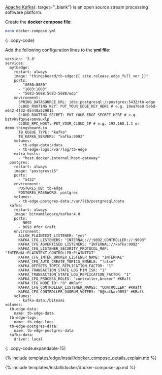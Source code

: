 [Apache Kafka](https://kafka.apache.org/){: target="_blank"} is an open source stream processing software platform.

Create the **docker compose file**:
```bash
nano docker-compose.yml
```
{: .copy-code}

Add the following configuration lines to the **yml file**:

```
version: '3.8'
services:
  mytbedge:
    restart: always
    image: "thingsboard/tb-edge:{{ site.release.edge_full_ver }}"
    ports:
      - "8080:8080"
      - "1883:1883"
      - "5683-5688:5683-5688/udp"
    environment:
      SPRING_DATASOURCE_URL: jdbc:postgresql://postgres:5432/tb-edge
      CLOUD_ROUTING_KEY: PUT_YOUR_EDGE_KEY_HERE # e.g. 19ea7ee8-5e6d-e642-4f32-05440a529015
      CLOUD_ROUTING_SECRET: PUT_YOUR_EDGE_SECRET_HERE # e.g. bztvkvfqsye7omv9uxlp
      CLOUD_RPC_HOST: PUT_YOUR_CLOUD_IP # e.g. 192.168.1.1 or demo.thingsboard.io
      TB_QUEUE_TYPE: "kafka"
      TB_KAFKA_SERVERS: "kafka:9092"
    volumes:
      - tb-edge-data:/data
      - tb-edge-logs:/var/log/tb-edge
    extra_hosts:
      - "host.docker.internal:host-gateway"
  postgres:
    restart: always
    image: "postgres:15"
    ports:
      - "5432"
    environment:
      POSTGRES_DB: tb-edge
      POSTGRES_PASSWORD: postgres
    volumes:
      - tb-edge-postgres-data:/var/lib/postgresql/data
  kafka:
    restart: always
    image: bitnamilegacy/kafka:4.0
    ports:
      - 9092
      - 9093 #for Kraft
    environment:
      ALLOW_PLAINTEXT_LISTENER: "yes"
      KAFKA_CFG_LISTENERS: "INTERNAL://:9092,CONTROLLER://:9093"
      KAFKA_CFG_ADVERTISED_LISTENERS: "INTERNAL://kafka:9092"
      KAFKA_CFG_LISTENER_SECURITY_PROTOCOL_MAP: "INTERNAL:PLAINTEXT,CONTROLLER:PLAINTEXT"
      KAFKA_CFG_INTER_BROKER_LISTENER_NAME: "INTERNAL"
      KAFKA_CFG_AUTO_CREATE_TOPICS_ENABLE: "false"
      KAFKA_OFFSETS_TOPIC_REPLICATION_FACTOR: "1"
      KAFKA_TRANSACTION_STATE_LOG_MIN_ISR: "1"
      KAFKA_TRANSACTION_STATE_LOG_REPLICATION_FACTOR: "1"
      KAFKA_CFG_PROCESS_ROLES: "controller,broker" #KRaft
      KAFKA_CFG_NODE_ID: "0" #KRaft
      KAFKA_CFG_CONTROLLER_LISTENER_NAMES: "CONTROLLER" #KRaft
      KAFKA_CFG_CONTROLLER_QUORUM_VOTERS: "0@kafka:9093" #KRaft
    volumes:
      - kafka-data:/bitnami
volumes:
  tb-edge-data:
    name: tb-edge-data
  tb-edge-logs:
    name: tb-edge-logs
  tb-edge-postgres-data:
    name: tb-edge-postgres-data
  kafka-data:
    driver: local
```
{: .copy-code.expandable-15}

{% include templates/edge/install/docker_compose_details_explain.md %}

{% include templates/install/docker/docker-compose-up.md %}
